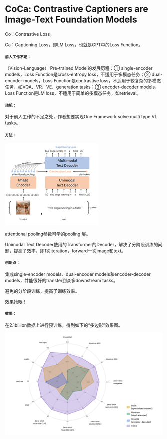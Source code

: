 # CoCa: Contrastive Captioners are Image-Text Foundation Models  

Co：Contrastive Loss。

Ca：Captioning Loss，即LM Loss，也就是GPT中的Loss Function。

#### `前人工作不足：`

（Vision-Language） Pre-trained Model的发展历程：① single-encoder models，Loss Function是cross-entropy loss，不适用于多模态任务；② dual-encoder models，Loss Function是contrastive loss，不适用于较复杂的多模态任务，如VQA、VR、VE、generation tasks；③ encoder-decoder models，Loss Function是LM loss，不适用于简单的多模态任务，如retrieval。

#### `动机：`

对于前人工作的不足之处，作者想要实现One Framework solve multi type VL tasks。

#### `方法：`

<img src=".\Architecture.jpg" style="zoom:50%;" />

attentional pooling参数可学的pooling 层。

Unimodal Text Decoder使用的Transformer的Decoder，解决了分阶段训练的问题，提高了效率，即1次iteration，forward一次image和text。

#### `创新点：`

集成single-encoder models、dual-encoder models和encoder-decoder models，并能很好的transfer到众多downstream tasks。

避免的分阶段训练，提高了训练效率。

效果抢眼！

#### `效果：`

在2.1billion数据上进行预训练，得到如下的“多边形”效果图。

<img src=".\Performance.jpg" style="zoom:50%;" />